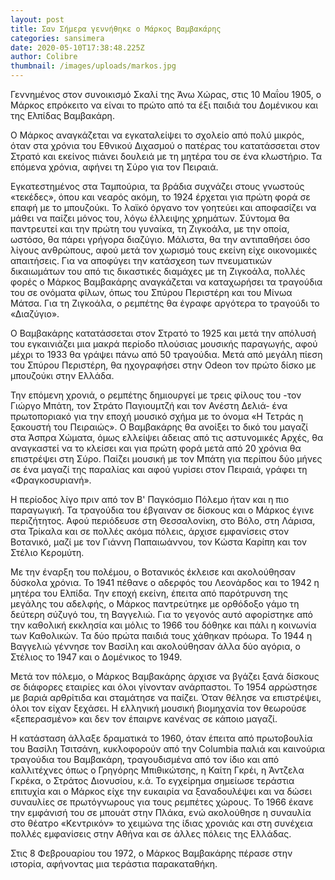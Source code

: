 ```yaml
---
layout: post
title: Σαν Σήμερα γεννήθηκε ο Μάρκος Βαμβακάρης
categories: sansimera
date: 2020-05-10T17:38:48.225Z
author: Colibre
thumbnail: /images/uploads/markos.jpg
---
```

Γεννημένος στον συνοικισμό Σκαλί της Άνω Χώρας, στις 10 Μαΐου 1905, ο Μάρκος επρόκειτο να είναι το πρώτο από τα έξι παιδιά του Δομένικου και της Ελπίδας Βαμβακάρη.

Ο Μάρκος αναγκάζεται να εγκαταλείψει το σχολείο από πολύ μικρός, όταν στα χρόνια του Εθνικού Διχασμού ο πατέρας του κατατάσσεται στον Στρατό και εκείνος πιάνει δουλειά με τη μητέρα του σε ένα κλωστήριο. Τα επόμενα χρόνια, αφήνει τη Σύρο για τον Πειραιά.

Εγκατεστημένος στα Ταμπούρια, τα βράδια συχνάζει στους γνωστούς «τεκέδες», όπου και νεαρός ακόμη, το 1924 έρχεται για πρώτη φορά σε επαφή με το μπουζούκι. Το λαϊκό όργανο τον γοητεύει και αποφασίζει να μάθει να παίζει μόνος του, λόγω έλλειψης χρημάτων. Σύντομα θα παντρευτεί και την πρώτη του γυναίκα, τη Ζιγκοάλα, με την οποία, ωστόσο, θα πάρει γρήγορα διαζύγιο. Μάλιστα, θα την αντιπαθήσει όσο λίγους ανθρώπους, αφού μετά τον χωρισμό τους εκείνη είχε οικονομικές απαιτήσεις. Για να αποφύγει την κατάσχεση των πνευματικών δικαιωμάτων του από τις δικαστικές διαμάχες με τη Ζιγκοάλα, πολλές φορές ο Μάρκος Βαμβακάρης αναγκάζεται να καταχωρήσει τα τραγούδια του σε ονόματα φίλων, όπως του Σπύρου Περιστέρη και του Μίνωα Μάτσα. Για τη Ζιγκοάλα, ο ρεμπέτης θα έγραφε αργότερα το τραγούδι το «Διαζύγιο».

Ο Βαμβακάρης κατατάσσεται στον Στρατό το 1925 και μετά την απόλυσή του εγκαινιάζει μια μακρά περίοδο πλούσιας μουσικής παραγωγής, αφού μέχρι το 1933 θα γράψει πάνω από 50 τραγούδια. Μετά από μεγάλη πίεση του Σπύρου Περιστέρη, θα ηχογραφήσει στην Odeon τον πρώτο δίσκο με μπουζούκι στην Ελλάδα.

Την επόμενη χρονιά, ο ρεμπέτης δημιουργεί με τρεις φίλους του -τον Γιώργο Μπάτη, τον Στράτο Παγιουμτζή και τον Ανέστη Δελιά- ένα πρωτοποριακό για την εποχή μουσικό σχήμα με το όνομα «Η Τετράς η ξακουστή του Πειραιώς». Ο Βαμβακάρης θα ανοίξει το δικό του μαγαζί στα Άσπρα Χώματα, όμως ελλείψει άδειας από τις αστυνομικές Αρχές, θα αναγκαστεί να το κλείσει και για πρώτη φορά μετά από 20 χρόνια θα επιστρέψει στη Σύρο. Παίζει μουσική με τον Μπάτη για περίπου δύο μήνες σε ένα μαγαζί της παραλίας και αφού γυρίσει στον Πειραιά, γράφει τη «Φραγκοσυριανή».

Η περίοδος λίγο πριν από τον Β' Παγκόσμιο Πόλεμο ήταν και η πιο παραγωγική. Τα τραγούδια του έβγαιναν σε δίσκους και ο Μάρκος έγινε περιζήτητος. Αφού περιόδευσε στη Θεσσαλονίκη, στο Βόλο, στη Λάρισα, στα Τρίκαλα και σε πολλές ακόμα πόλεις, άρχισε εμφανίσεις στον Βοτανικό, μαζί με τον Γιάννη Παπαιωάννου, τον Κώστα Καρίπη και τον Στέλιο Κερομύτη.

Με την έναρξη του πολέμου, ο Βοτανικός έκλεισε και ακολούθησαν δύσκολα χρόνια. Το 1941 πέθανε ο αδερφός του Λεονάρδος και το 1942 η μητέρα του Ελπίδα. Την εποχή εκείνη, έπειτα από παρότρυνση της μεγάλης του αδελφής, ο Μάρκος παντρεύτηκε με ορθόδοξο γάμο τη δεύτερη σύζυγό του, τη Βαγγελιώ. Για το γεγονός αυτό αφορίστηκε από την καθολική εκκλησία και μόλις το 1966 του δόθηκε και πάλι η κοινωνία των Καθολικών. Τα δύο πρώτα παιδιά τους χάθηκαν πρόωρα. Το 1944 η Βαγγελιώ γέννησε τον Βασίλη και ακολούθησαν άλλα δύο αγόρια, ο Στέλιος το 1947 και ο Δομένικος το 1949.

Μετά τον πόλεμο, ο Μάρκος Βαμβακάρης άρχισε να βγάζει ξανά δίσκους σε διάφορες εταιρίες και όλοι γίνονταν ανάρπαστοι. Το 1954 αρρώστησε με βαριά αρθρίτιδα και σταμάτησε να παίζει. Όταν θέλησε να επιστρέψει, όλοι τον είχαν ξεχάσει. Η ελληνική μουσική βιομηχανία τον θεωρούσε «ξεπερασμένο» και δεν τον έπαιρνε κανένας σε κάποιο μαγαζί.

Η κατάσταση άλλαξε δραματικά το 1960, όταν έπειτα από πρωτοβουλία του Βασίλη Τσιτσάνη, κυκλοφορούν από την Columbia παλιά και καινούρια τραγούδια του Βαμβακάρη, τραγουδισμένα από τον ίδιο και από καλλιτέχνες όπως ο Γρηγόρης Μπιθικώτσης, η Καίτη Γκρέι, η Άντζελα Γκρέκα, ο Στράτος Διονυσίου, κ.ά. Το εγχείρημα σημείωσε τεράστια επιτυχία και ο Μάρκος είχε την ευκαιρία να ξαναδουλέψει και να δώσει συναυλίες σε πρωτόγνωρους για τους ρεμπέτες χώρους. Το 1966 έκανε την εμφάνισή του σε μπουάτ στην Πλάκα, ενώ ακολούθησε η συναυλία στο θέατρο «Κεντρικόν» το χειμώνα της ίδιας χρονιάς και στη συνέχεια πολλές εμφανίσεις στην Αθήνα και σε άλλες πόλεις της Ελλάδας.

Στις 8 Φεβρουαρίου του 1972, ο Μάρκος Βαμβακάρης πέρασε στην ιστορία, αφήνοντας μια τεράστια παρακαταθήκη.